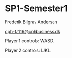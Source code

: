 # SP1-Semester1
Frederik Bilgrav Andersen

cph-fa116@cphbusiness.dk

Player 1 controls: WASD.

Player 2 controls: IJKL.